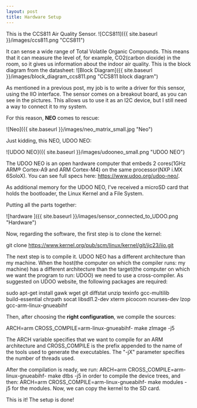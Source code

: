 ```yaml
---
layout: post
title: Hardware Setup
---
```


This is the CCS811 Air Quality Sensor.
![CCS811]({{ site.baseurl }}/images/ccs811.png "CCS811")

It can sense a wide range of Total Volatile Organic Compounds. This means that it can measure the level of, for example, CO2(carbon dioxide) in the room, so it gives us information about the indoor air quality. This is the block diagram from the datasheet: 
![Block Diagram]({{ site.baseurl }}/images/block_diagram_ccs811.png "CCS811 block diagram")

As mentioned in a previous post, my job is to write a driver for this sensor, using the IIO interface. The sensor comes on a breakout board, as you can see in the pictures. This allows us to use it as an I2C device, but I still need a way to connect it to my system.

For this reason, **NEO** comes to rescue:

![Neo]({{ site.baseurl }}/images/neo_matrix_small.jpg "Neo")

Just kidding, this NEO, UDOO NEO:

![UDOO NEO]({{ site.baseurl }}/images/udooneo_small.png "UDOO NEO")

The UDOO NEO is an open hardware computer that embeds 2 cores(1GHz ARM® Cortex-A9 and ARM Cortex-M4) on the same processor(NXP i.MX 6SoloX). You can see full specs here: <https://www.udoo.org/udoo-neo/>.

As additional memory for the UDOO NEO, I've received a microSD card that holds the bootloader, the Linux Kernel and a File System.

Putting all the parts together:

![hardware ]({{ site.baseurl }}/images/sensor_connected_to_UDOO.png "Hardware")

Now, regarding the software, the first step is to clone the kernel:

git clone https://www.kernel.org/pub/scm/linux/kernel/git/jic23/iio.git

The next step is to compile it. UDOO NEO has a different architecture than my machine. When the host(the computer on which the compiler runs: my machine) has a different architecture than the target(the computer on which we want the program to run: UDOO) we need to use a cross-compiler. As suggested on UDOO website, the following packages are required:

sudo apt-get install gawk wget git diffstat unzip texinfo gcc-multilib \
     build-essential chrpath socat libsdl1.2-dev xterm picocom ncurses-dev lzop \
     gcc-arm-linux-gnueabihf
     
Then, after choosing the **right configuration**, we compile the sources:

ARCH=arm CROSS_COMPILE=arm-linux-gnueabihf- make zImage -j5

The ARCH variable specifies that we want to compile for an ARM architecture and CROSS_COMPILE is the prefix appended to the name of the tools used to generate the executables. The "-jX" parameter specifies the number of threads used.

After the compilation is ready, we run:
ARCH=arm CROSS_COMPILE=arm-linux-gnueabihf- make dtbs -j5
in order to compile the device trees, and then:
ARCH=arm CROSS_COMPILE=arm-linux-gnueabihf- make modules -j5
for the modules.
Now, we can copy the kernel to the SD card.

This is it! The setup is done!











